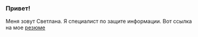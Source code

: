 ### Привет!

Меня зовут Светлана. Я специалист по защите информации.
Вот ссылка на мое [резюме](cv.md)
